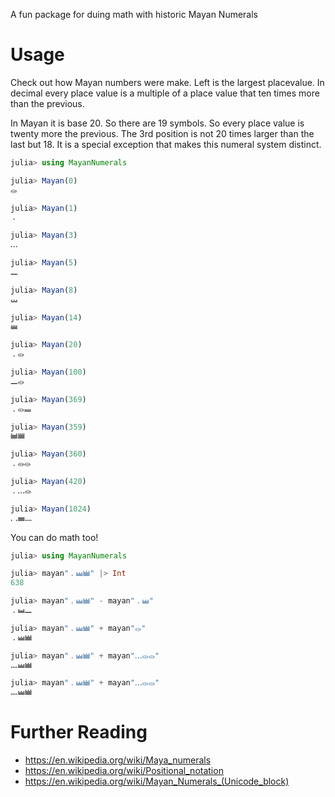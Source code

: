 A fun package for duing math with historic Mayan Numerals

# Usage 

Check out how Mayan numbers were make. Left is the largest placevalue.
In decimal every place value is a multiple of a place value that ten times more than the previous.

In Mayan it is base 20. So there are 19 symbols. 
So every place value is twenty more the previous.
The 3rd position is not 20 times larger than the last but 18. 
It is a special exception that makes this numeral system distinct.

```julia
julia> using MayanNumerals

julia> Mayan(0)
𝋠

julia> Mayan(1)
𝋡

julia> Mayan(3)
𝋣

julia> Mayan(5)
𝋥

julia> Mayan(8)
𝋨

julia> Mayan(14)
𝋮

julia> Mayan(20)
𝋡𝋠

julia> Mayan(100)
𝋥𝋠

julia> Mayan(369)
𝋡𝋠𝋩

julia> Mayan(359)
𝋱𝋳

julia> Mayan(360)
𝋡𝋠𝋠

julia> Mayan(420)
𝋡𝋣𝋠

julia> Mayan(1024)
𝋢𝋯𝋤
```

You can do math too!

```julia
julia> using MayanNumerals

julia> mayan"𝋡𝋭𝋲" |> Int
638

julia> mayan"𝋡𝋭𝋲" - mayan"𝋡𝋭"
𝋡𝋬𝋥

julia> mayan"𝋡𝋭𝋲" + mayan"𝋠"
𝋡𝋭𝋲

julia> mayan"𝋡𝋭𝋲" + mayan"𝋣𝋠𝋠"
𝋤𝋭𝋲

julia> mayan"𝋡𝋭𝋲" + mayan"𝋣𝋠𝋠"
𝋤𝋭𝋲
```

# Further Reading

- https://en.wikipedia.org/wiki/Maya_numerals
- https://en.wikipedia.org/wiki/Positional_notation
- https://en.wikipedia.org/wiki/Mayan_Numerals_(Unicode_block)
